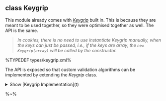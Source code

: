 ## class Keygrip

This module already comes with [_Keygrip_](https://www.npmjs.com/package/keygrip) built in. This is because they are meant to be used together, so they were optimised together as well. The API is the same.

> _In cookies, there is no need to use instantiate Keygrip manually, when the keys can just be passed, i.e., if the keys are array, the `new Keygrip(array)` will be called by the constructor._

%TYPEDEF types/keygrip.xml%

The API is exposed so that custom validation algorithms can be implemented by extending the _Keygrip_ class.

<details>
<summary>Show [Keygrip Implementation](t)</summary>

<table>
<tr><th><a href="src/Keygrip.js">Keygrip Class</a></th></tr>
<!-- block-start -->
<tr><td>

%EXAMPLE: src/Keygrip%
</td></tr>
<tr><td><md2html>
The implementation provides the _sign_, _verify_ and _index_ methods. The _Keygrip_ instances provide mechanisms to rotate credentials by modifying the **keys** array. Since cookies' encoding and decoding will be based on the keys, it's important to maintain them across server restarts, however when required, their rotation can be performed with `keylist.unshift("SEKRIT4"); keylist.pop()` without having to restart the server.
</md2html></td></tr>

</table>

</details>

%~%